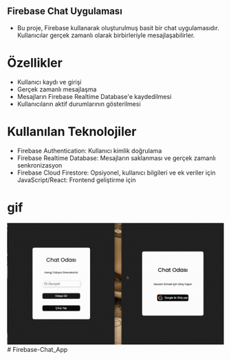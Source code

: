 ## Firebase Chat Uygulaması

- Bu proje, Firebase kullanarak oluşturulmuş basit bir chat uygulamasıdır. Kullanıcılar gerçek zamanlı olarak birbirleriyle mesajlaşabilirler.

# Özellikler

- Kullanıcı kaydı ve girişi
- Gerçek zamanlı mesajlaşma
- Mesajların Firebase Realtime Database'e kaydedilmesi
- Kullanıcıların aktif durumlarının gösterilmesi

# Kullanılan Teknolojiler

- Firebase Authentication: Kullanıcı kimlik doğrulama
- Firebase Realtime Database: Mesajların saklanması ve gerçek zamanlı senkronizasyon
- Firebase Cloud Firestore: Opsiyonel, kullanıcı bilgileri ve ek veriler için
  JavaScript/React: Frontend geliştirme için

# gif

 <img src="screen.gif"/>
# Firebase-Chat_App
